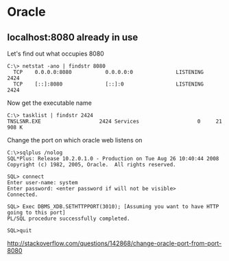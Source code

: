 # Oracle

## localhost:8080 already in use

Let's find out what occupies 8080

```
C:\> netstat -ano | findstr 8080
  TCP    0.0.0.0:8080           0.0.0.0:0              LISTENING       2424
  TCP    [::]:8080              [::]:0                 LISTENING       2424
```

Now get the executable name

```
C:\> tasklist | findstr 2424
TNSLSNR.EXE                   2424 Services                   0     21 908 K
```

Change the port on which oracle web listens on

```
C:\>sqlplus /nolog
SQL*Plus: Release 10.2.0.1.0 - Production on Tue Aug 26 10:40:44 2008
Copyright (c) 1982, 2005, Oracle.  All rights reserved.

SQL> connect
Enter user-name: system
Enter password: <enter password if will not be visible>
Connected.

SQL> Exec DBMS_XDB.SETHTTPPORT(3010); [Assuming you want to have HTTP going to this port]
PL/SQL procedure successfully completed.

SQL>quit
```

http://stackoverflow.com/questions/142868/change-oracle-port-from-port-8080
